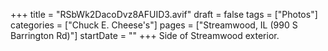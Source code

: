 +++
title = "RSbWk2DacoDvz8AFUID3.avif"
draft = false
tags = ["Photos"]
categories = ["Chuck E. Cheese's"]
pages = ["Streamwood, IL (990 S Barrington Rd)"]
startDate = ""
+++
Side of Streamwood exterior.
